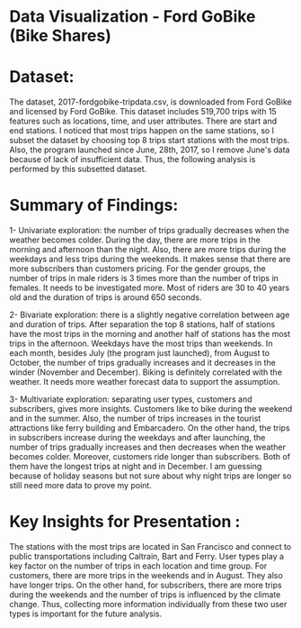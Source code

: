 
# Data Visualization - Ford GoBike (Bike Shares)


# Dataset:

The dataset, 2017-fordgobike-tripdata.csv, is downloaded from Ford GoBike and licensed by Ford GoBike. This dataset includes 519,700 trips with 15 features such as locations, time, and user attributes. There are start and end stations. I noticed that most trips happen on the same stations, so I subset the dataset by choosing top 8 trips start stations with the most trips. Also, the program launched since June, 28th, 2017, so I remove June's data because of lack of insufficient data. Thus, the following analysis is performed by this subsetted dataset.



# Summary of Findings:


1- Univariate exploration: the number of trips gradually decreases when the weather becomes colder. During the day, there are more trips in the morning and afternoon than the night. Also, there are more trips during the weekdays and less trips during the weekends. It makes sense that there are more subscribers than customers pricing. For the gender groups, the number of trips in male riders is 3 times more than the number of trips in females. It needs to be investigated more. Most of riders are 30 to 40 years old and the duration of trips is around 650 seconds.<br>

2- Bivariate exploration: there is a slightly negative correlation between age and duration of trips. After separation the top 8 stations, half of stations have the most trips in the morning and another half of stations has the most trips in the afternoon. Weekdays have the most trips than weekends. In each month, besides July (the program just launched), from August to October, the number of trips gradually increases and it decreases in the winder (November and December). Biking is definitely correlated with the weather. It needs more weather forecast data to support the assumption.<br>

3- Multivariate exploration: separating user types, customers and subscribers, gives more insights. Customers like to bike during the weekend and in the summer. Also, the number of trips increases in the tourist attractions like ferry building and Embarcadero. On the other hand, the trips in subscribers increase during the weekdays and after launching, the number of trips gradually increases and then decreases when the weather becomes colder. Moreover, customers ride longer than subscribers. Both of them have the longest trips at night and in December. I am guessing because of holiday seasons but not sure about why night trips are longer so still need more data to prove my point.



# Key Insights for Presentation :


The stations with the most trips are located in San Francisco and connect to public transportations including Caltrain, Bart and Ferry. User types play a key factor on the number of trips in each location and time group. For customers, there are more trips in the weekends and in August. They also have longer trips. On the other hand, for subscribers, there are more trips during the weekends and the number of trips is influenced by the climate change. Thus, collecting more information individually from these two user types is important for the future analysis.


```python

```
